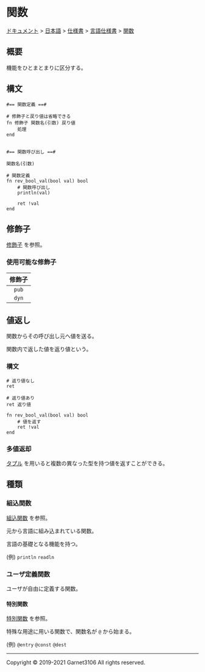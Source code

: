 # 関数

[ドキュメント](../../../../index.md) > [日本語](../../../index.md) > [仕様書](../../index.md) > [言語仕様書](../index.md) > [関数](./index.md)

## 概要

機能をひとまとまりに区分する。

## 構文

```
#== 関数定義 ==#

# 修飾子と戻り値は省略できる
fn 修飾子 関数名(引数) 戻り値
    処理
end


#== 関数呼び出し ==#

関数名(引数)
```

```
# 関数定義
fn rev_bool_val(bool val) bool
    # 関数呼び出し
    println(val)

    ret !val
end
```

## 修飾子

[修飾子](../modifier/index.md) を参照。

### 使用可能な修飾子

|修飾子|
|:-:|
|`pub`|
|`dyn`|

## 値返し

関数からその呼び出し元へ値を送る。

関数内で返した値を返り値という。

### 構文

```
# 返り値なし
ret

# 返り値あり
ret 返り値
```

```
fn rev_bool_val(bool val) bool
    # 値を返す
    ret !val
end
```

### 多値返却

[タプル](../tuple/index.md) を用いると複数の異なった型を持つ値を返すことができる。

## 種類

### 組込関数

[組込関数](./builtin/index.md) を参照。

元から言語に組み込まれている関数。

言語の基礎となる機能を持つ。

(例) `println` `readln`

### ユーザ定義関数

ユーザが自由に定義する関数。

#### 特別関数

[特別関数](./special/index.md) を参照。

特殊な用途に用いる関数で、関数名が `@` から始まる。

(例) `@entry` `@const` `@dest`

---

Copyright © 2019-2021 Garnet3106 All rights reserved.
